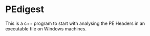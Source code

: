 # PEdigest

This is a c++ program to start with analysing the PE Headers in an executable file on Windows machines. 
